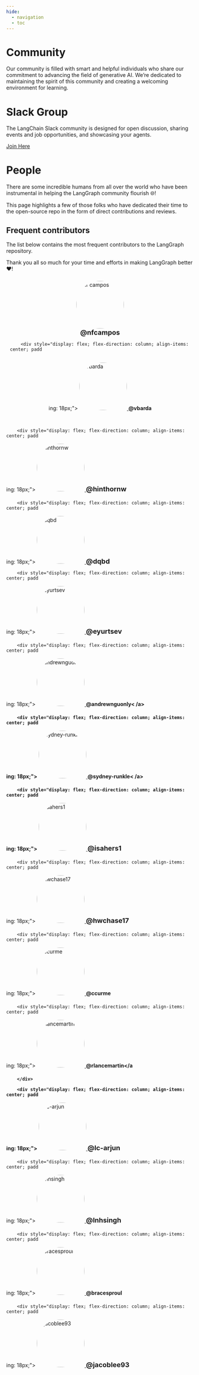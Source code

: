 ```yaml
---
hide:
  - navigation
  - toc
---
```


# Community

Our community is filled with smart and helpful individuals who share our commitment to advancing the field of generative AI. We’re dedicated to maintaining the spirit of this community and creating a welcoming environment for learning.

# Slack Group

The LangChain Slack community is designed for open discussion, sharing events and job opportunities, and showcasing your agents.

[Join Here](https://www.langchain.com/join-community)

# People

There are some incredible humans from all over the world who have been instrumental in helping the LangGraph community flourish 🌐!

This page highlights a few of those folks who have dedicated their time to the open-source repo in the form of direct contributions and reviews.

## Frequent contributors

The list below contains the most frequent contributors to the LangGraph repository.

Thank you all so much for your time and efforts in making LangGraph better ❤️!

<div style="display: flex; flex-wrap: wrap; padding: 10px; justify-content: space-around;">
        <div style="display: flex; flex-direction: column; align-items: center; padd
ing: 18px;">
            <a href="https://github.com/nfcampos" target="_blank">
                <img src="https://avatars.githubusercontent.com/u/56902?v=4" alt="nf
campos" style="border-radius: 50%; width: 128px; height: 128px; object-fit: cover; m
argin-bottom: 10px;" />
            </a>
            <a href="https://github.com/nfcampos" target="_blank" style="font-size: 
18px; font-weight: 700; text-decoration: none; color: inherit;">@nfcampos</a>
        </div>
            
        <div style="display: flex; flex-direction: column; align-items: center; padd
ing: 18px;">
            <a href="https://github.com/vbarda" target="_blank">
                <img src="https://avatars.githubusercontent.com/u/19161700?v=4" alt=
"vbarda" style="border-radius: 50%; width: 128px; height: 128px; object-fit: cover; 
margin-bottom: 10px;" />
            </a>
            <a href="https://github.com/vbarda" target="_blank" style="font-size: 18
px; font-weight: 700; text-decoration: none; color: inherit;">@vbarda</a>
        </div>
            
        <div style="display: flex; flex-direction: column; align-items: center; padd
ing: 18px;">
            <a href="https://github.com/hinthornw" target="_blank">
                <img src="https://avatars.githubusercontent.com/u/13333726?v=4" alt=
"hinthornw" style="border-radius: 50%; width: 128px; height: 128px; object-fit: cove
r; margin-bottom: 10px;" />
            </a>
            <a href="https://github.com/hinthornw" target="_blank" style="font-size:
 18px; font-weight: 700; text-decoration: none; color: inherit;">@hinthornw</a>
        </div>
            
        <div style="display: flex; flex-direction: column; align-items: center; padd
ing: 18px;">
            <a href="https://github.com/dqbd" target="_blank">
                <img src="https://avatars.githubusercontent.com/u/1443449?v=4" alt="
dqbd" style="border-radius: 50%; width: 128px; height: 128px; object-fit: cover; mar
gin-bottom: 10px;" />
            </a>
            <a href="https://github.com/dqbd" target="_blank" style="font-size: 18px
; font-weight: 700; text-decoration: none; color: inherit;">@dqbd</a>
        </div>
            
        <div style="display: flex; flex-direction: column; align-items: center; padd
ing: 18px;">
            <a href="https://github.com/eyurtsev" target="_blank">
                <img src="https://avatars.githubusercontent.com/u/3205522?v=4" alt="
eyurtsev" style="border-radius: 50%; width: 128px; height: 128px; object-fit: cover;
 margin-bottom: 10px;" />
            </a>
            <a href="https://github.com/eyurtsev" target="_blank" style="font-size: 
18px; font-weight: 700; text-decoration: none; color: inherit;">@eyurtsev</a>
        </div>
            
        <div style="display: flex; flex-direction: column; align-items: center; padd
ing: 18px;">
            <a href="https://github.com/andrewnguonly" target="_blank">
                <img src="https://avatars.githubusercontent.com/u/7654246?v=4" alt="
andrewnguonly" style="border-radius: 50%; width: 128px; height: 128px; object-fit: c
over; margin-bottom: 10px;" />
            </a>
            <a href="https://github.com/andrewnguonly" target="_blank" style="font-s
ize: 18px; font-weight: 700; text-decoration: none; color: inherit;">@andrewnguonly<
/a>
        </div>
            
        <div style="display: flex; flex-direction: column; align-items: center; padd
ing: 18px;">
            <a href="https://github.com/sydney-runkle" target="_blank">
                <img src="https://avatars.githubusercontent.com/u/54324534?v=4" alt=
"sydney-runkle" style="border-radius: 50%; width: 128px; height: 128px; object-fit: 
cover; margin-bottom: 10px;" />
            </a>
            <a href="https://github.com/sydney-runkle" target="_blank" style="font-s
ize: 18px; font-weight: 700; text-decoration: none; color: inherit;">@sydney-runkle<
/a>
        </div>
            
        <div style="display: flex; flex-direction: column; align-items: center; padd
ing: 18px;">
            <a href="https://github.com/isahers1" target="_blank">
                <img src="https://avatars.githubusercontent.com/u/78627776?v=4" alt=
"isahers1" style="border-radius: 50%; width: 128px; height: 128px; object-fit: cover
; margin-bottom: 10px;" />
            </a>
            <a href="https://github.com/isahers1" target="_blank" style="font-size: 
18px; font-weight: 700; text-decoration: none; color: inherit;">@isahers1</a>
        </div>
            
        <div style="display: flex; flex-direction: column; align-items: center; padd
ing: 18px;">
            <a href="https://github.com/hwchase17" target="_blank">
                <img src="https://avatars.githubusercontent.com/u/11986836?v=4" alt=
"hwchase17" style="border-radius: 50%; width: 128px; height: 128px; object-fit: cove
r; margin-bottom: 10px;" />
            </a>
            <a href="https://github.com/hwchase17" target="_blank" style="font-size:
 18px; font-weight: 700; text-decoration: none; color: inherit;">@hwchase17</a>
        </div>
            
        <div style="display: flex; flex-direction: column; align-items: center; padd
ing: 18px;">
            <a href="https://github.com/ccurme" target="_blank">
                <img src="https://avatars.githubusercontent.com/u/26529506?v=4" alt=
"ccurme" style="border-radius: 50%; width: 128px; height: 128px; object-fit: cover; 
margin-bottom: 10px;" />
            </a>
            <a href="https://github.com/ccurme" target="_blank" style="font-size: 18
px; font-weight: 700; text-decoration: none; color: inherit;">@ccurme</a>
        </div>
            
        <div style="display: flex; flex-direction: column; align-items: center; padd
ing: 18px;">
            <a href="https://github.com/rlancemartin" target="_blank">
                <img src="https://avatars.githubusercontent.com/u/122662504?v=4" alt
="rlancemartin" style="border-radius: 50%; width: 128px; height: 128px; object-fit: 
cover; margin-bottom: 10px;" />
            </a>
            <a href="https://github.com/rlancemartin" target="_blank" style="font-si
ze: 18px; font-weight: 700; text-decoration: none; color: inherit;">@rlancemartin</a
>
        </div>
            
        <div style="display: flex; flex-direction: column; align-items: center; padd
ing: 18px;">
            <a href="https://github.com/lc-arjun" target="_blank">
                <img src="https://avatars.githubusercontent.com/u/185099244?v=4" alt
="lc-arjun" style="border-radius: 50%; width: 128px; height: 128px; object-fit: cove
r; margin-bottom: 10px;" />
            </a>
            <a href="https://github.com/lc-arjun" target="_blank" style="font-size: 
18px; font-weight: 700; text-decoration: none; color: inherit;">@lc-arjun</a>
        </div>
            
        <div style="display: flex; flex-direction: column; align-items: center; padd
ing: 18px;">
            <a href="https://github.com/lnhsingh" target="_blank">
                <img src="https://avatars.githubusercontent.com/u/15386648?v=4" alt=
"lnhsingh" style="border-radius: 50%; width: 128px; height: 128px; object-fit: cover
; margin-bottom: 10px;" />
            </a>
            <a href="https://github.com/lnhsingh" target="_blank" style="font-size: 
18px; font-weight: 700; text-decoration: none; color: inherit;">@lnhsingh</a>
        </div>
            
        <div style="display: flex; flex-direction: column; align-items: center; padd
ing: 18px;">
            <a href="https://github.com/bracesproul" target="_blank">
                <img src="https://avatars.githubusercontent.com/u/46789226?v=4" alt=
"bracesproul" style="border-radius: 50%; width: 128px; height: 128px; object-fit: co
ver; margin-bottom: 10px;" />
            </a>
            <a href="https://github.com/bracesproul" target="_blank" style="font-siz
e: 18px; font-weight: 700; text-decoration: none; color: inherit;">@bracesproul</a>
        </div>
            
        <div style="display: flex; flex-direction: column; align-items: center; padd
ing: 18px;">
            <a href="https://github.com/jacoblee93" target="_blank">
                <img src="https://avatars.githubusercontent.com/u/6952323?v=4" alt="
jacoblee93" style="border-radius: 50%; width: 128px; height: 128px; object-fit: cove
r; margin-bottom: 10px;" />
            </a>
            <a href="https://github.com/jacoblee93" target="_blank" style="font-size
: 18px; font-weight: 700; text-decoration: none; color: inherit;">@jacoblee93</a>
        </div>
</div>
